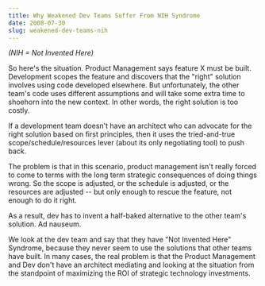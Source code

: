 ```yaml
---
title: Why Weakened Dev Teams Suffer From NIH Syndrome
date: 2008-07-30
slug: weakened-dev-teams-nih
---
```


<em>(NIH = Not Invented Here)</em>

So here's the situation. Product Management says feature X must be built. Development scopes the feature and discovers that the "right" solution involves using code developed elsewhere. But unfortunately, the other team's code uses different assumptions and will take some extra time to shoehorn into the new context. In other words, the right solution is too costly.

If a development team doesn't have an architect who can advocate for the right solution based on first principles, then it uses the tried-and-true scope/schedule/resources lever (about its only negotiating tool) to push back.

The problem is that in this scenario, product management isn't really forced to come to terms with the long term strategic consequences of doing things wrong. So the scope is adjusted, or the schedule is adjusted, or the resources are adjusted -- but only enough to rescue the feature, not enough to do it right.

As a result, dev has to invent a half-baked alternative to the other team's solution. Ad nauseum.

We look at the dev team and say that they have "Not Invented Here" Syndrome, because they never seem to use the solutions that other teams have built. In many cases, the real problem is that the Product Management and Dev don't have an architect mediating and looking at the situation from the standpoint of maximizing the ROI of strategic technology investments.

